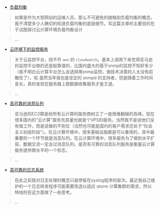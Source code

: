 * [负载均衡](articles/elb)

>如果是作为大型网站的运维人员，那么不可避免的接触到负载均衡的概念。我不清楚多少人确切的知道负载均衡的底层细节。写这篇文章的主要目的在于试图探讨云计算环境负载均衡设计

> ...

* [云环境下的监控服务](articles/monitor-systems-in-cloud)

>  关于云监控平台，绕不开 `aws` 的 `cloudwatch`。基本上调用下来觉得亚马逊的监控平台做的还是挺靠谱的，比国内盛大的基于snmp的监控不知好多少（我不明白云计算平台怎么会选择用snmp监控，做技术决策的人太没有前瞻性了）。呃 虽然当年我也是坚定的 snmpd 的支持者，但是随着工作时间变长，真的发现在服务器上跑数据收集服务才是王道。

> ...

* [高可靠的消息队列](articles/mq-in-cloud)

>   亚马逊的EC2算是给所有云计算的服务商树立了一座很难翻越的高峰。现在很多国内的“云计算”服务充其量也就是个VPS的服务。当然我不是说他们没有做工作，而是说做的不到位（当然也可能是国内的客户需求还处于“社会主义初级阶段”）。在云计算环境中，很多基础设施都是可以重用的，其中最重要的一个环节就是消息队列。在云计算环境中，很多服务为了做到水平扩容，数据交流一定会过消息队列。是否有可靠的消息队列服务是衡量云计算服务提供商水平的一个标志。

> ...

* [高可靠的日志系统](articles/hight-available-syslog)

>  在此之前我对日志处理的概念只是停留在syslog程序的层次。最近我自己维护的一个日志转发程序可能需要改造以适应 storm 计算集群的需求，所以特地的在这方面做了一些思考。

> ...
